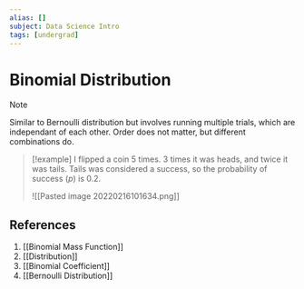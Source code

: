 ```yaml
---
alias: []
subject: Data Science Intro
tags: [undergrad]
---
```

# Binomial Distribution

> [!note]
> Similar to Bernoulli distribution but involves running multiple trials, which are independant of each other. Order does not matter, but different combinations do.

> [!example] 
> I flipped a coin 5 times. 3 times it was heads, and twice it was tails. Tails was considered a success, so the probability of success ($p$) is 0.2.
> 
> ![[Pasted image 20220216101634.png]]

## References
1. [[Binomial Mass Function]]
2. [[Distribution]]
4. [[Binomial Coefficient]]
5. [[Bernoulli Distribution]]